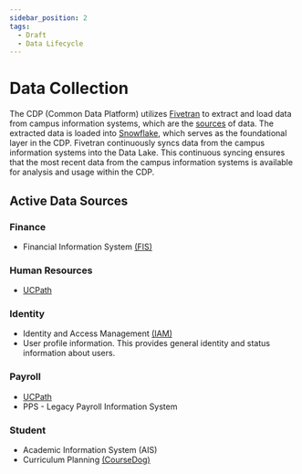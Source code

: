 ```yaml
---
sidebar_position: 2
tags:
  - Draft
  - Data Lifecycle
---
```


# Data Collection
The CDP (Common Data Platform) utilizes [Fivetran](/docs/learning_center/glossary/#fivetran) to extract and load data from campus information systems, which are the [sources](/docs/learning_center/glossary/#sources) of data. The extracted data is loaded into [Snowflake](/docs/learning_center/glossary/#snowflake), which serves as the foundational layer in the CDP. Fivetran continuously syncs data from the campus information systems into the Data Lake. This continuous syncing ensures that the most recent data from the campus information systems is available for analysis and usage within the CDP.


## Active Data Sources

### Finance
- Financial Information System [(FIS)](https://financial.ucsc.edu/Pages/Launch_FIS.aspx)

### Human Resources
- [UCPath](https://ucpath.ucsc.edu/)

### Identity
-  Identity and Access Management [(IAM)](https://its.ucsc.edu/idm/index.html)
-  User profile information. This provides general identity and status information about users.

### Payroll 
- [UCPath](https://ucpath.ucsc.edu/)
- PPS - Legacy Payroll Information System

### Student 
- Academic Information System (AIS)
- Curriculum Planning [(CourseDog)](https://registrar.ucsc.edu/curriculum-management-project/cmp-menu/phase-ii.html)

